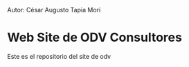 Autor: César Augusto Tapia Mori

Web Site de ODV Consultores
===========================

Este es el repositorio del site de odv